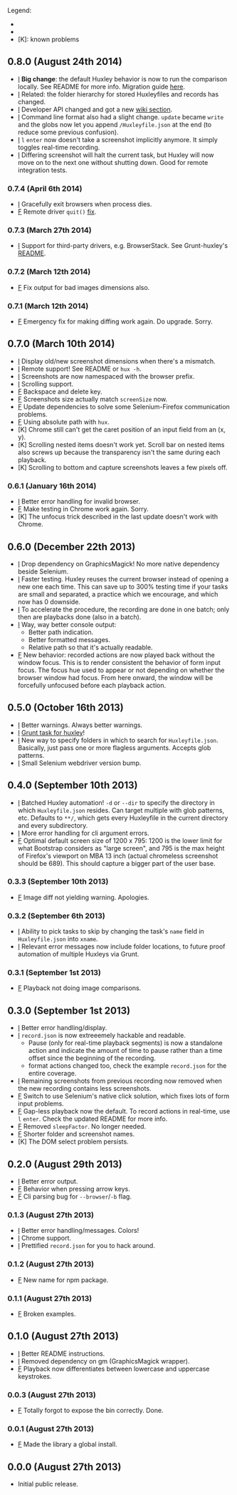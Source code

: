 Legend:
  - [I]: improvement
  - [F]: fix
  - [K]: known problems

## 0.8.0 (August 24th 2014)
- [I] **Big change**: the default Huxley behavior is now to run the comparison locally. See README for more info. Migration guide [here](https://github.com/chenglou/node-huxley/wiki/Migrating-to-Huxley-0.8.0).
- [I] Related: the folder hierarchy for stored Huxleyfiles and records has changed.
- [I] Developer API changed and got a new [wiki section](https://github.com/chenglou/node-huxley/wiki/API).
- [I] Command line format also had a slight change. `update` became `write` and the globs now let you append `/Huxleyfile.json` at the end (to reduce some previous confusion).
- [I] `l` `enter` now doesn't take a screenshot implicitly anymore. It simply toggles real-time recording.
- [I] Differing screenshot will halt the current task, but Huxley will now move on to the next one without shutting down. Good for remote integration tests.

### 0.7.4 (April 6th 2014)
- [I] Gracefully exit browsers when process dies.
- [F] Remote driver `quit()` [fix](https://github.com/chenglou/node-huxley/pull/55).

### 0.7.3 (March 27th 2014)
- [I] Support for third-party drivers, e.g. BrowserStack. See Grunt-huxley's [README](https://github.com/chenglou/grunt-huxley#browserstack).

### 0.7.2 (March 12th 2014)
- [F] Fix output for bad images dimensions also.

### 0.7.1 (March 12th 2014)
- [F] Emergency fix for making diffing work again. Do upgrade. Sorry.

## 0.7.0 (March 10th 2014)
- [I] Display old/new screenshot dimensions when there's a mismatch.
- [I] Remote support! See README or `hux -h`.
- [I] Screenshots are now namespaced with the browser prefix.
- [I] Scrolling support.
- [F] Backspace and delete key.
- [F] Screenshots size actually match `screenSize` now.
- [F] Update dependencies to solve some Selenium-Firefox communication problems.
- [F] Using absolute path with `hux`.
- [K] Chrome still can't get the caret position of an input field from an (x, y).
- [K] Scrolling nested items doesn't work yet. Scroll bar on nested items also screws up because the transparency isn't the same during each playback.
- [K] Scrolling to bottom and capture screenshots leaves a few pixels off.

### 0.6.1 (January 16th 2014)
- [I] Better error handling for invalid browser.
- [F] Make testing in Chrome work again. Sorry.
- [K] The unfocus trick described in the last update doesn't work with Chrome.

## 0.6.0 (December 22th 2013)
- [I] Drop dependency on GraphicsMagick! No more native dependency beside Selenium.
- [I] Faster testing. Huxley reuses the current browser instead of opening a new one each time. This can save up to 300% testing time if your tasks are small and separated, a practice which we encourage, and which now has 0 downside.
- [I] To accelerate the procedure, the recording are done in one batch; only then are playbacks done (also in a batch).
- [I] Way, way better console output:
    - Better path indication.
    - Better formatted messages.
    - Relative path so that it's actually readable.
- [F] New behavior: recorded actions are now played back without the window focus. This is to render consistent the behavior of form input focus. The focus hue used to appear or not depending on whether the browser window had focus. From here onward, the window will be forcefully unfocused before each playback action.

## 0.5.0 (October 16th 2013)
- [I] Better warnings. Always better warnings.
- [I] [Grunt task for huxley](https://github.com/chenglou/grunt-huxley)!
- [I] New way to specify folders in which to search for `Huxleyfile.json`. Basically, just pass one or more flagless arguments. Accepts glob patterns.
- [I] Small Selenium webdriver version bump.

## 0.4.0 (September 10th 2013)
- [I] Batched Huxley automation! `-d` or `--dir` to specify the directory in which `Huxleyfile.json` resides. Can target multiple with glob patterns, etc. Defaults to `**/`, which gets every Huxleyfile in the current directory and every subdirectory.
- [I] More error handling for cli argument errors.
- [F] Optimal default screen size of 1200 x 795: 1200 is the lower limit for what Bootstrap considers as "large screen", and 795 is the max height of Firefox's viewport on MBA 13 inch (actual chromeless screenshot should be 689). This should capture a bigger part of the user base.

### 0.3.3 (September 10th 2013)
- [F] Image diff not yielding warning. Apologies.

### 0.3.2 (September 6th 2013)
- [I] Ability to pick tasks to skip by changing the task's `name` field in `Huxleyfile.json` into `xname`.
- [I] Relevant error messages now include folder locations, to future proof automation of multiple Huxleys via Grunt.

### 0.3.1 (September 1st 2013)
- [F] Playback not doing image comparisons.

## 0.3.0 (September 1st 2013)
- [I] Better error handling/display.
- [I] `record.json` is now extreeemely hackable and readable.
    - Pause (only for real-time playback segments) is now a standalone action and indicate the amount of time to pause rather than a time offset since the beginning of the recording.
    - format actions changed too, check the example `record.json` for the entire coverage.
- [I] Remaining screenshots from previous recording now removed when the new recording contains less screenshots.
- [F] Switch to use Selenium's native click solution, which fixes lots of form input problems.
- [F] Gap-less playback now the default. To record actions in real-time, use `l` `enter`. Check the updated README for more info.
- [F] Removed `sleepFactor`. No longer needed.
- [F] Shorter folder and screenshot names.
- [K] The DOM select problem persists.

## 0.2.0 (August 29th 2013)
- [I] Better error output.
- [F] Behavior when pressing arrow keys.
- [F] Cli parsing bug  for `--browser`/`-b` flag.

### 0.1.3 (August 27th 2013)
- [I] Better error handling/messages. Colors!
- [I] Chrome support.
- [I] Prettified `record.json` for you to hack around.

### 0.1.2 (August 27th 2013)
- [F] New name for npm package.

### 0.1.1 (August 27th 2013)
- [F] Broken examples.

## 0.1.0 (August 27th 2013)
- [I] Better README instructions.
- [I] Removed dependency on gm (GraphicsMagick wrapper).
- [F] Playback now differentiates between lowercase and uppercase keystrokes.

### 0.0.3 (August 27th 2013)
- [F] Totally forgot to expose the bin correctly. Done.

### 0.0.1 (August 27th 2013)
- [F] Made the library a global install.

## 0.0.0 (August 27th 2013)
- Initial public release.
